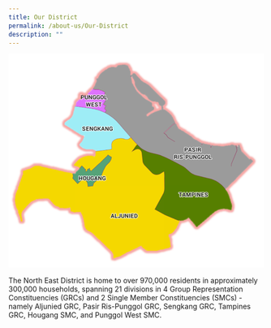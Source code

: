 ```yaml
---
title: Our District
permalink: /about-us/Our-District
description: ""
---
```

![](/images/North%20East%20District.png)

The North East District is home to over 970,000 residents in approximately 300,000 households, spanning 21 divisions in 4 Group Representation Constituencies (GRCs) and 2 Single Member Constituencies (SMCs) - namely Aljunied GRC, Pasir Ris-Punggol GRC, Sengkang GRC, Tampines GRC, Hougang SMC, and Punggol West SMC.